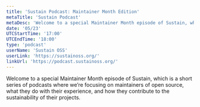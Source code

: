 ```yaml
---
title: 'Sustain Podcast: Maintainer Month Edition'
metaTitle: 'Sustain Podcast'
metaDesc: 'Welcome to a special Maintainer Month episode of Sustain, which is a short series of podcasts where we’re focusing on maintainers of open source, what they do with their experience, and how they contribute to the sustainability of their projects.'
date: '05/23'
UTCStartTime: '17:00'
UTCEndTime: '18:00'
type: 'podcast'
userName: 'Sustain OSS'
userLink: 'https://sustainoss.org/'
linkUrl: 'https://podcast.sustainoss.org/'
---
```


Welcome to a special Maintainer Month episode of Sustain, which is a short series of podcasts where we’re focusing on maintainers of open source, what they do with their experience, and how they contribute to the sustainability of their projects.